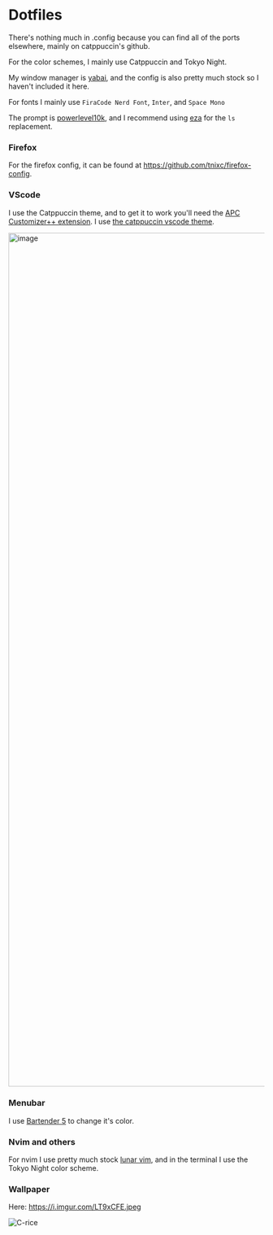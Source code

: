 # Dotfiles

There's nothing much in .config because you can find all of the ports elsewhere, mainly on catppuccin's github. 

For the color schemes, I mainly use Catppuccin and Tokyo Night. 

My window manager is [yabai](https://github.com/koekeishiya/yabai), and the config is also pretty much stock so I haven't included it here.

For fonts I mainly use `FiraCode Nerd Font`, `Inter`, and `Space Mono`

The prompt is [powerlevel10k](https://github.com/romkatv/powerlevel10k), and I recommend using [eza](https://github.com/eza-community/eza) for the `ls` replacement.

### Firefox

For the firefox config, it can be found at https://github.com/tnixc/firefox-config.


### VScode

I use the Catppuccin theme, and to get it to work you'll need the [APC Customizer++ extension](https://marketplace.visualstudio.com/items?itemName=drcika.apc-extension). I use [the catppuccin vscode theme](https://github.com/catppuccin/vscode).

<img width="1680" alt="image" src="https://github.com/Tnixc/dots/assets/85466117/e0f5ee0f-6912-4c96-b05e-07b316f1b6aa">


### Menubar

I use [Bartender 5](https://www.macbartender.com/) to change it's color.

### Nvim and others
For nvim I use pretty much stock [lunar vim](https://www.lunarvim.org/), and in the terminal I use the Tokyo Night color scheme. 

### Wallpaper 
Here: https://i.imgur.com/LT9xCFE.jpeg

![C-rice](https://github.com/Tnixc/dots/assets/85466117/eb440d70-cf16-4ed8-a394-ecd00465e5be)

